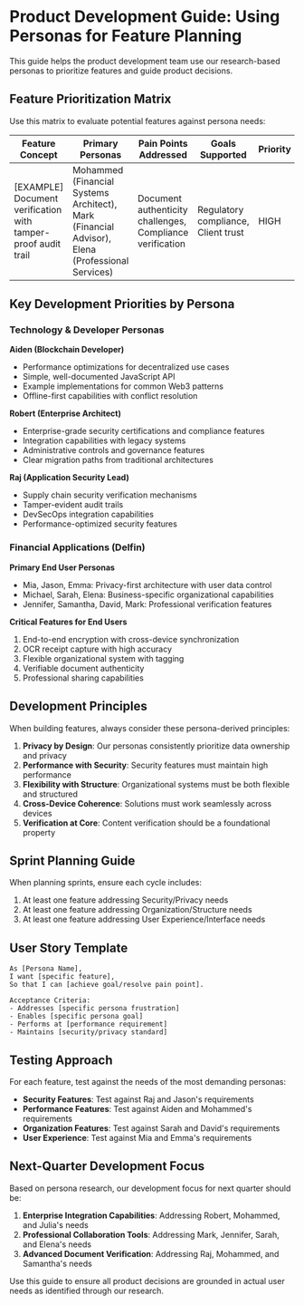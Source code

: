 # Product Development Guide: Using Personas for Feature Planning

This guide helps the product development team use our research-based personas to prioritize features and guide product decisions.

## Feature Prioritization Matrix

Use this matrix to evaluate potential features against persona needs:

| Feature Concept | Primary Personas | Pain Points Addressed | Goals Supported | Priority |
|-----------------|------------------|------------------------|-----------------|----------|
| [EXAMPLE] Document verification with tamper-proof audit trail | Mohammed (Financial Systems Architect), Mark (Financial Advisor), Elena (Professional Services) | Document authenticity challenges, Compliance verification | Regulatory compliance, Client trust | HIGH |

## Key Development Priorities by Persona

### Technology & Developer Personas

**Aiden (Blockchain Developer)**
- Performance optimizations for decentralized use cases
- Simple, well-documented JavaScript API
- Example implementations for common Web3 patterns
- Offline-first capabilities with conflict resolution

**Robert (Enterprise Architect)**
- Enterprise-grade security certifications and compliance features
- Integration capabilities with legacy systems
- Administrative controls and governance features
- Clear migration paths from traditional architectures

**Raj (Application Security Lead)**
- Supply chain security verification mechanisms
- Tamper-evident audit trails
- DevSecOps integration capabilities
- Performance-optimized security features

### Financial Applications (Delfin)

**Primary End User Personas**
- Mia, Jason, Emma: Privacy-first architecture with user data control
- Michael, Sarah, Elena: Business-specific organizational capabilities
- Jennifer, Samantha, David, Mark: Professional verification features

**Critical Features for End Users**
1. End-to-end encryption with cross-device synchronization
2. OCR receipt capture with high accuracy
3. Flexible organizational system with tagging
4. Verifiable document authenticity
5. Professional sharing capabilities

## Development Principles

When building features, always consider these persona-derived principles:

1. **Privacy by Design**: Our personas consistently prioritize data ownership and privacy
2. **Performance with Security**: Security features must maintain high performance
3. **Flexibility with Structure**: Organizational systems must be both flexible and structured
4. **Cross-Device Coherence**: Solutions must work seamlessly across devices
5. **Verification at Core**: Content verification should be a foundational property

## Sprint Planning Guide

When planning sprints, ensure each cycle includes:

1. At least one feature addressing Security/Privacy needs
2. At least one feature addressing Organization/Structure needs
3. At least one feature addressing User Experience/Interface needs

## User Story Template

```
As [Persona Name],
I want [specific feature],
So that I can [achieve goal/resolve pain point].

Acceptance Criteria:
- Addresses [specific persona frustration]
- Enables [specific persona goal]
- Performs at [performance requirement]
- Maintains [security/privacy standard]
```

## Testing Approach

For each feature, test against the needs of the most demanding personas:

- **Security Features**: Test against Raj and Jason's requirements
- **Performance Features**: Test against Aiden and Mohammed's requirements
- **Organization Features**: Test against Sarah and David's requirements
- **User Experience**: Test against Mia and Emma's requirements

## Next-Quarter Development Focus

Based on persona research, our development focus for next quarter should be:

1. **Enterprise Integration Capabilities**: Addressing Robert, Mohammed, and Julia's needs
2. **Professional Collaboration Tools**: Addressing Mark, Jennifer, Sarah, and Elena's needs
3. **Advanced Document Verification**: Addressing Raj, Mohammed, and Samantha's needs

Use this guide to ensure all product decisions are grounded in actual user needs as identified through our research.